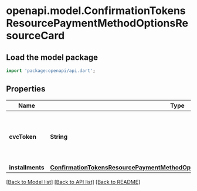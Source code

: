 # openapi.model.ConfirmationTokensResourcePaymentMethodOptionsResourceCard

## Load the model package
```dart
import 'package:openapi/api.dart';
```

## Properties
Name | Type | Description | Notes
------------ | ------------- | ------------- | -------------
**cvcToken** | **String** | The `cvc_update` Token collected from the Payment Element. | [optional] 
**installments** | [**ConfirmationTokensResourcePaymentMethodOptionsResourceCardResourceInstallment**](ConfirmationTokensResourcePaymentMethodOptionsResourceCardResourceInstallment.md) |  | [optional] 

[[Back to Model list]](../README.md#documentation-for-models) [[Back to API list]](../README.md#documentation-for-api-endpoints) [[Back to README]](../README.md)


